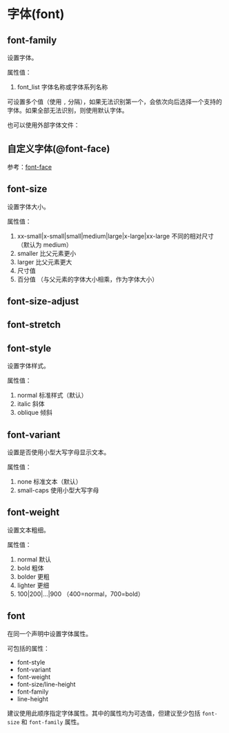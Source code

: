 字体(font)
====

font-family
----

设置字体。

属性值：

1. font_list 字体名称或字体系列名称

可设置多个值（使用 `,` 分隔），如果无法识别第一个，会依次向后选择一个支持的字体。如果全部无法识别，则使用默认字体。

也可以使用外部字体文件：

自定义字体(@font-face)
----

参考：[font-face](./font-face.md)

font-size
----

设置字体大小。

属性值：

1. xx-small|x-small|small|medium|large|x-large|xx-large 不同的相对尺寸（默认为 medium）
2. smaller 比父元素更小
3. larger 比父元素更大
4. 尺寸值
5. 百分值 （与父元素的字体大小相乘，作为字体大小）

font-size-adjust
----

font-stretch
----

font-style
----

设置字体样式。

属性值：

1. normal 标准样式（默认）
2. italic 斜体
3. oblique 倾斜

font-variant
----

设置是否使用小型大写字母显示文本。

属性值：

1. none 标准文本（默认）
2. small-caps 使用小型大写字母

font-weight
----

设置文本粗细。

属性值：

1. normal 默认
2. bold 粗体
3. bolder 更粗
4. lighter 更细
5. 100|200|...|900 （400=normal，700=bold）

font
----

在同一个声明中设置字体属性。

可包括的属性：

+ font-style
+ font-variant
+ font-weight
+ font-size/line-height
+ font-family
+ line-height

建议使用此顺序指定字体属性。其中的属性均为可选值，但建议至少包括 `font-size` 和 `font-family` 属性。
